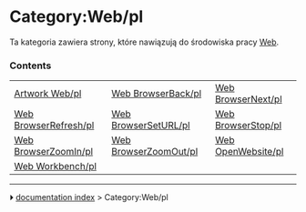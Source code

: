 # Category:Web/pl
Ta kategoria zawiera strony, które nawiązują do środowiska pracy [Web](Web_Workbench/pl.md).

### Contents

|     |     |     |
| --- | --- | --- |
| [Artwork Web/pl](Artwork_Web/pl.md) | [Web BrowserBack/pl](Web_BrowserBack/pl.md) | [Web BrowserNext/pl](Web_BrowserNext/pl.md) |
| [Web BrowserRefresh/pl](Web_BrowserRefresh/pl.md) | [Web BrowserSetURL/pl](Web_BrowserSetURL/pl.md) | [Web BrowserStop/pl](Web_BrowserStop/pl.md) |
| [Web BrowserZoomIn/pl](Web_BrowserZoomIn/pl.md) | [Web BrowserZoomOut/pl](Web_BrowserZoomOut/pl.md) | [Web OpenWebsite/pl](Web_OpenWebsite/pl.md) |
| [Web Workbench/pl](Web_Workbench/pl.md) |



---
⏵ [documentation index](../README.md) > Category:Web/pl
